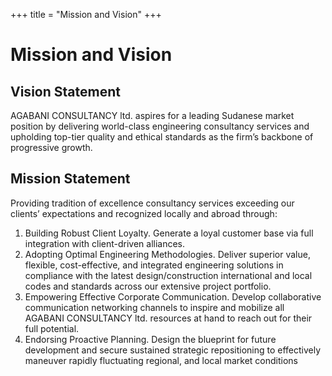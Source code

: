 +++
title = "Mission and Vision"
+++

# Mission and Vision

## Vision Statement

AGABANI CONSULTANCY ltd. aspires for a leading Sudanese market position by delivering world-class engineering consultancy services and upholding top-tier quality and ethical standards as the firm’s backbone of progressive growth.

## Mission Statement

Providing tradition of excellence consultancy services exceeding our clients’ expectations and recognized locally and abroad through:

1. Building Robust Client Loyalty. Generate a loyal customer base via full integration with client-driven alliances.
2. Adopting Optimal Engineering Methodologies. Deliver superior value, flexible, cost-effective, and integrated engineering solutions in compliance with the latest design/construction international and local codes and standards across our extensive project portfolio.
3. Empowering Effective Corporate Communication. Develop collaborative communication networking channels to inspire and mobilize all AGABANI CONSULTANCY ltd. resources at hand to reach out for their full potential.
4. Endorsing Proactive Planning. Design the blueprint for future development and secure sustained strategic repositioning to effectively maneuver rapidly fluctuating regional, and local market conditions
